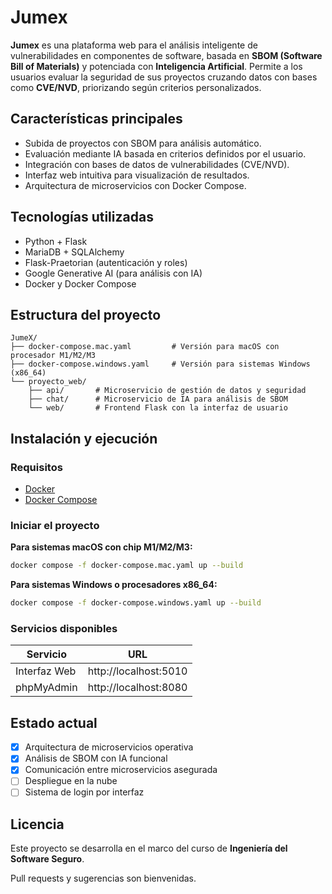 # Jumex

**Jumex** es una plataforma web para el análisis inteligente de vulnerabilidades en componentes de software, basada en **SBOM (Software Bill of Materials)** y potenciada con **Inteligencia Artificial**. Permite a los usuarios evaluar la seguridad de sus proyectos cruzando datos con bases como **CVE/NVD**, priorizando según criterios personalizados.

## Características principales

- Subida de proyectos con SBOM para análisis automático.
- Evaluación mediante IA basada en criterios definidos por el usuario.
- Integración con bases de datos de vulnerabilidades (CVE/NVD).
- Interfaz web intuitiva para visualización de resultados.
- Arquitectura de microservicios con Docker Compose.

## Tecnologías utilizadas

- Python + Flask
- MariaDB + SQLAlchemy
- Flask-Praetorian (autenticación y roles)
- Google Generative AI (para análisis con IA)
- Docker y Docker Compose

## Estructura del proyecto

```text
JumeX/
├── docker-compose.mac.yaml         # Versión para macOS con procesador M1/M2/M3
├── docker-compose.windows.yaml     # Versión para sistemas Windows (x86_64)
└── proyecto_web/
    ├── api/       # Microservicio de gestión de datos y seguridad
    ├── chat/      # Microservicio de IA para análisis de SBOM
    └── web/       # Frontend Flask con la interfaz de usuario
```

## Instalación y ejecución

### Requisitos

- [Docker](https://www.docker.com/)
- [Docker Compose](https://docs.docker.com/compose/)

### Iniciar el proyecto

**Para sistemas macOS con chip M1/M2/M3:**

```bash
docker compose -f docker-compose.mac.yaml up --build
```

**Para sistemas Windows o procesadores x86_64:**

```bash
docker compose -f docker-compose.windows.yaml up --build
```

### Servicios disponibles

| Servicio           | URL                    |
|--------------------|------------------------|
| Interfaz Web       | http://localhost:5010  |
| phpMyAdmin         | http://localhost:8080  |

## Estado actual

- [x] Arquitectura de microservicios operativa
- [x] Análisis de SBOM con IA funcional
- [x] Comunicación entre microservicios asegurada
- [ ] Despliegue en la nube
- [ ] Sistema de login por interfaz

## Licencia

Este proyecto se desarrolla en el marco del curso de **Ingeniería del Software Seguro**.

Pull requests y sugerencias son bienvenidas.
